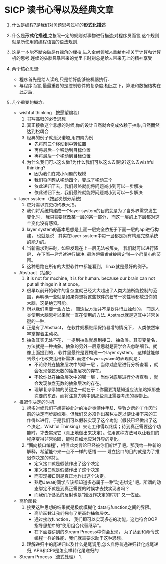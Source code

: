 # SICP 读书心得以及经典文章

1. 什么是编程?是我们对问题思考过程的**形式化描述**

2. 什么是**形式化描述**,之按照一定的规则对事物进行描述;对程序员而言,这个规则就是所使用的编程语言的语法规则.

3. 这是一本能不断突破原有视角的桎梏,进入全新领域来重新审视关于计算和计算机的思考.连续的头脑风暴带来的尤里卡时刻总是给人带来无上的精神享受

4. 两个核心思想:
    - 程序首先是给人读的,只是恰好能够被机器执行.
    - 与程序而言,最最重要的是控制软件的复杂度;相比之下，算法和数据结构在此之后.

5. 几个重要的概念:
    - wishful thinking（按愿望编程）
        1. 书写递归的必备思想
        2. 真正接收这个思想的时候,你的设计自然就会变成依赖于抽象,自然而然达到松耦合
        3. 经典的例子就是汉诺塔,用四阶为例
            - 先将前三个移动到中转位置
            - 再将最后一个移动到目标位置
            - 再将最后一个移动到目标位置
        4. 为什么我们可以这么做?为什么我们可以这么去假设?这么去wishful thinking?
            - 因为我们在减小问题的规模
            - 我们将问题从移动四个，变成了移动三个
            - 依此递归下去，我们最终就能将问题减小到可以一步解决
            - 依此递归下去，我们最终就能将问题减小到可以一步解决
    - layer system（按层次划分系统)
        1. 应对需求变更的终极大招。
        2. 我们将系统构建成一个layer system的目的就是为了当外界需求发生变化时， 我只需要修改某一层的某一部分， 而这一层的上下层都对这个变化没有感知。
        3. layer system的基本思想是上面一层完全依托于下面一层的api进行构建， 也就是说，其实在layer system中每一层都是拥有构建完整系统的能力的。
        4. 当新需求到来时，如果发现在上一层无法被解决， 我们就可以进行降层， 在下面一层尝试进行解决. 最终将需求就被限定到一个尽量小的范围。
        5. 这种思路在所有的大型软件中都能看到， linux就是最好的例子。
    - Abstract（抽象）
        1. it is not for machine, it is for human. because our brain can not put all things in it at once。
        2. 很早以前开始软件的复杂度就已经大大超出了人类大脑所能控制的范围，再明确一些就是如果你想将这些软件的细节一次性地都放进你的大脑，这是绝无可能。
        3. 所以我们需要一些方法， 而这些方法并不是软件行业独创的， 而是人类使用大脑思考以来就一直在使用的方法. Abstract就是这其中非常关键的一种.
        4. 正是有了Abstract， 在软件规模继续保持暴增的情况下， 人类依然牢牢掌握着主动权。
        5. 抽象其实无处不在， 一提到抽象就想到接口， 抽象类。其实变量名，方法就是一种抽象。抽象的另外一层意思就是要学会去忽略细节。就像上面提到的， 软件里最终是要构建一个layer system， 这样就能做到最小化改变适用新需求. 而这个layer system的表现就是：
            - 不论你处在抽象层次中的哪一层 ，当你对底层进行分析查看 ，就会发现依然无数的抽象层次的存在。
            - 不论你处在抽象层次中的哪一层 ，当你对底层进行分析查看 ，就会发现依然无数的抽象层次的存在。
            - 理解复杂事物的关键之一就在于：你需要清楚知道应该忽略掉那些次要的东西，而将注意力集中到那些真正需要考虑的事物上。
    - 推迟作决定的时机
        1. 很多时候我们不想要被此时的决定束缚住手脚，导致之后的工作因当前的决定而步履维艰。但我们又必须作出某种决定以便让接下来的工作得以进行，于是我们可以假装实现了这个功能（假装已经做出了这个决定，Wishful Thinking）来让工作得以继续；待到真正需要这个功能时，才去实现它（真正地做出来决定）。使用这种方法可以让我们的程序变得非常稳固，能够自如地应对外界的变化。
        2. “面向接口编程”，相信此类言论已经被你们听烂了吧。那我给一种新的解释，希望能带来一点不一样的感悟 —— 建立接口的目的就是为了推迟作决定的时机。
            - 定义接口就是假装作出了这个决定
            - 定义接口就是假装作出了这个决定
            - 而实现接口则是真正地作出这个决定。
            - 熟悉Java的同学应该都知道多态属于一种"动态绑定"吧。所谓的动态绑定不就是到真正需要的时候才去找实现者吗？
            - 而我们所熟悉的反射也是“推迟作决定的时机” 又一佐证。
    - 高阶函数
        1. 接受这种思想的结果就是极度模糊化 data与function之间的界限。
            - 高阶函数让我们拥有了更高的抽象层次。
            - 通过接收function， 我们即可以实现多态的功能。这也符合OOP指导思想中的"使用组合代替继承"。
            - 在下面要讲到的Stream Process中你会发现， 为了达到和命令式编程一样的性能，我们就需要求助于这种思想。
        2. 理解递归中的尾递归以及什么是尾调用,怎么样将普通递归转化成尾递归, APS和CPS是怎么样转化尾递归的
    - Stream Process（流式处理）
        1. 